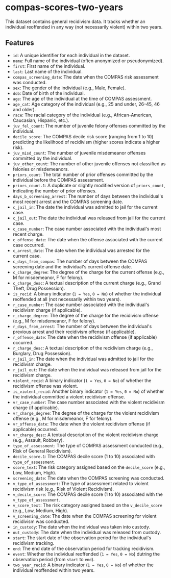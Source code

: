# compas-scores-two-years

This dataset contains general recidivism data. It tracks whether an individual reoffended in any way (not necessarily violent) within two years.

## Features

- `id`: A unique identifier for each individual in the dataset.
- `name`: Full name of the individual (often anonymized or pseudonymized).
- `first`: First name of the individual.
- `last`: Last name of the individual.
- `compas_screening_date`: The date when the COMPAS risk assessment was conducted.
- `sex`: The gender of the individual (e.g., Male, Female).
- `dob`: Date of birth of the individual.
- `age`: The age of the individual at the time of COMPAS assessment.
- `age_cat`: Age category of the individual (e.g., 25 and under, 26-45, 46 and older).
- `race`: The racial category of the individual (e.g., African-American, Caucasian, Hispanic, etc.).
- `juv_fel_count`: The number of juvenile felony offenses committed by the individual.
- `decile_score`: The COMPAS decile risk score (ranging from 1 to 10) predicting the likelihood of recidivism (higher scores indicate a higher risk).
- `juv_misd_count`: The number of juvenile misdemeanor offenses committed by the individual.
- `juv_other_count`: The number of other juvenile offenses not classified as felonies or misdemeanors.
- `priors_count`: The total number of prior offenses committed by the individual before the COMPAS assessment.
- `priors_count.1`: A duplicate or slightly modified version of `priors_count`, indicating the number of prior offenses.
- `days_b_screening_arrest`: The number of days between the individual's most recent arrest and the COMPAS screening date.
- `c_jail_in`: The date the individual was admitted to jail for the current case.
- `c_jail_out`: The date the individual was released from jail for the current case.
- `c_case_number`: The case number associated with the individual's most recent charge.
- `c_offense_date`: The date when the offense associated with the current case occurred.
- `c_arrest_date`: The date when the individual was arrested for the current case.
- `c_days_from_compas`: The number of days between the COMPAS screening date and the individual's current offense date.
- `c_charge_degree`: The degree of the charge for the current offense (e.g., M for misdemeanor, F for felony).
- `c_charge_desc`: A textual description of the current charge (e.g., Grand Theft, Drug Possession).
- `is_recid`: A binary indicator (`1 = Yes`, `0 = No`) of whether the individual reoffended at all (not necessarily within two years).
- `r_case_number`: The case number associated with the individual's recidivism charge (if applicable).
- `r_charge_degree`: The degree of the charge for the recidivism offense (e.g., M for misdemeanor, F for felony).
- `r_days_from_arrest`: The number of days between the individual's previous arrest and their recidivism offense (if applicable).
- `r_offense_date`: The date when the recidivism offense (if applicable) occurred.
- `r_charge_desc`: A textual description of the recidivism charge (e.g., Burglary, Drug Possession).
- `r_jail_in`: The date when the individual was admitted to jail for the recidivism charge.
- `r_jail_out`: The date when the individual was released from jail for the recidivism charge.
- `violent_recid`: A binary indicator (`1 = Yes`, `0 = No`) of whether the recidivism offense was violent.
- `is_violent_recid`: Another binary indicator (`1 = Yes`, `0 = No`) of whether the individual committed a violent recidivism offense.
- `vr_case_number`: The case number associated with the violent recidivism charge (if applicable).
- `vr_charge_degree`: The degree of the charge for the violent recidivism offense (e.g., M for misdemeanor, F for felony).
- `vr_offense_date`: The date when the violent recidivism offense (if applicable) occurred.
- `vr_charge_desc`: A textual description of the violent recidivism charge (e.g., Assault, Robbery).
- `type_of_assessment`: The type of COMPAS assessment conducted (e.g., Risk of General Recidivism).
- `decile_score.1`: The COMPAS decile score (1 to 10) associated with `type_of_assessment`.
- `score_text`: The risk category assigned based on the `decile_score` (e.g., Low, Medium, High).
- `screening_date`: The date when the COMPAS screening was conducted.
- `v_type_of_assessment`: The type of assessment related to violent recidivism risk (e.g., Risk of Violent Recidivism).
- `v_decile_score`: The COMPAS decile score (1 to 10) associated with the `v_type_of_assessment`.
- `v_score_text`: The risk category assigned based on the `v_decile_score` (e.g., Low, Medium, High).
- `v_screening_date`: The date when the COMPAS screening for violent recidivism was conducted.
- `in_custody`: The date when the individual was taken into custody.
- `out_custody`: The date when the individual was released from custody.
- `start`: The start date of the observation period for the individual's recidivism tracking.
- `end`: The end date of the observation period for tracking recidivism.
- `event`: Whether the individual reoffended (`1 = Yes`, `0 = No`) dutring the observation period (from `start` to `end`).
- `two_year_recid`: A binary indicator (`1 = Yes`, `0 = No`) of whether the individual reoffended within two years.